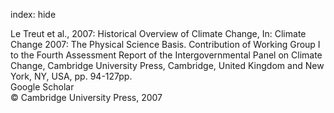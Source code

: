 index: hide

<div class="Citation">

  <div class="Citation-body">
    <div class="Citation-text">Le Treut et al., 2007: Historical Overview of Climate Change, In: <span class="Article-bookTitle">Climate Change 2007: The Physical Science Basis. Contribution of Working Group I to the Fourth Assessment Report of the Intergovernmental Panel on Climate Change, </span>Cambridge University Press, Cambridge, United Kingdom and New York, NY, USA, pp. 94-127pp.</div>
    <div class="Citation-links">
      <div class="CitationLink" data-href="https://scholar.google.com/scholar?q=Historical+Overview+of+Climate+Change">
        <div class="CitationLink-icon CitationLink-Scholar"></div>
        <div class="CitationLink-text">Google Scholar</div>
      </div>
    </div>
  </div>
</div>


<div class="Citation-copy">
&copy; Cambridge University Press, 2007
</div>